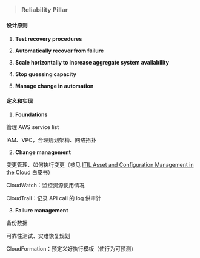 > ### **Reliability Pillar**

#### 设计原则


1. **Test recovery procedures**

2. **Automatically recover from failure**

3. **Scale horizontally to increase aggregate system availability**

4. **Stop guessing capacity**

5. **Manage change in automation**


#### 定义和实现

1. **Foundations**

 管理 AWS service list

 IAM、VPC，合理规划架构、网络拓扑

2. **Change management**

 变更管理、如何执行变更（参见 [ITIL Asset and Configuration Management in the Cloud](https://d0.awsstatic.com/whitepapers/AWS_Asset_Config_Management.pdf) 白皮书）

 CloudWatch：监控资源使用情况

 CloudTrail：记录 API call 的 log 供审计

3. **Failure management**

 备份数据

 可靠性测试、灾难恢复规划

 CloudFormation：预定义好执行模板（使行为可预测）